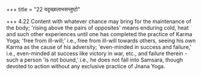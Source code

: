 +++
title = "22 यदृच्छालाभसन्तुष्टो"

+++
4.22 Content with whatever chance may bring for the maintenance of the body; 'rising above the pairs of opposites' means enduring cold, heat and such other experiences until one has completed the practice of Karma Yoga; 'free from ill-will;' i.e., free from ill-will towards others,
seeing his own Karma as the cause of his adversity; 'even-minded in success and failure,' i.e., even-minded at success like victory in war,
etc., and failure therein - such a person 'is not bound,' i.e., he does not fall into Samsara, though devoted to action without any exclusive practice of Jnana Yoga.
